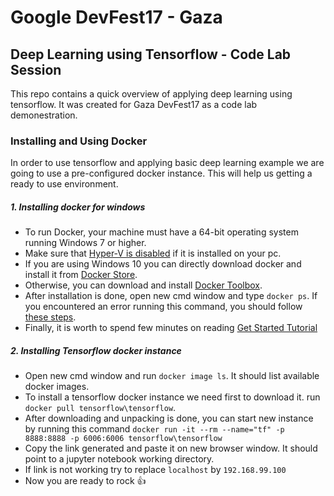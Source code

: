 # Google DevFest17 - Gaza
## Deep Learning using Tensorflow - Code Lab Session 

This repo contains a quick overview of applying deep learning using tensorflow. It was created for Gaza DevFest17 as a code lab demonestration.

### Installing and Using Docker

In order to use tensorflow and applying basic deep learning example we are going to use a pre-configured docker instance. This will help us getting a ready to use environment.

##### 1. Installing docker for windows
 
 * To run Docker, your machine must have a 64-bit operating system running Windows 7 or higher.
 * Make sure that [Hyper-V is disabled](https://superuser.com/questions/540055/convenient-way-to-enable-disable-hyper-v-in-windows-8) if it is installed on your pc.
 * If you are using Windows 10 you can directly download docker and install it from [Docker Store](https://store.docker.com/editions/community/docker-ce-desktop-windows).
 * Otherwise, you can download and install [Docker Toolbox](https://docs.docker.com/toolbox/toolbox_install_windows/).
 * After installation is done, open new cmd window and type `docker ps`. If you encountered an error running this command, you should follow [these steps](https://forums.docker.com/t/windows-an-error-occurred-trying-to-connect/4384).
 * Finally, it is worth to spend few minutes on reading [Get Started Tutorial](https://docs.docker.com/get-started/)

##### 2. Installing Tensorflow docker instance

 * Open new cmd window and run `docker image ls`. It should list available docker images.
 * To install a tensorflow docker instance we need first to download it. run `docker pull tensorflow\tensorflow`.
 * After downloading and unpacking is done, you can start new instance by running this command `docker run -it --rm --name="tf" -p 8888:8888 -p 6006:6006 tensorflow\tensorflow`
 *  Copy the link generated and paste it on new browser window. It should point to a jupyter notebook working directory.
 *  If link is not working try to replace `localhost` by `192.168.99.100`
 * Now you are ready to rock :+1:
